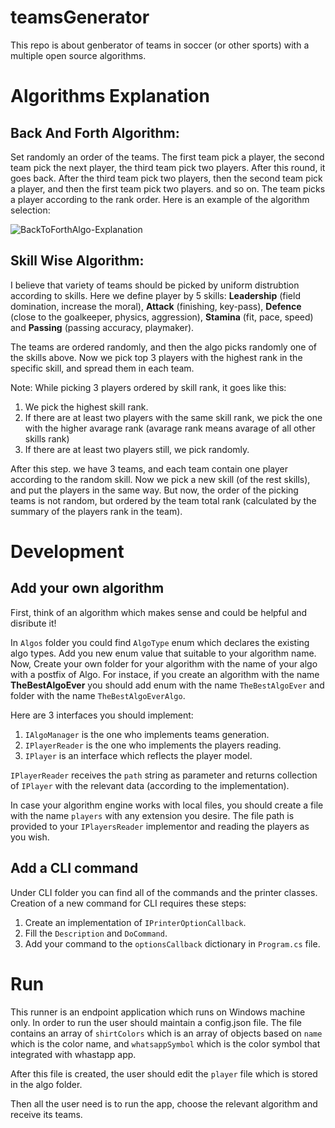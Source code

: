 # teamsGenerator
This repo is about genberator of teams in soccer (or other sports) with a multiple open source algorithms.


# Algorithms Explanation

## Back And Forth Algorithm:
Set randomly an order of the teams. The first team pick a player, the second team pick the next player, the third team pick two players.
After this round, it goes back. After the third team pick two players, then the second team pick a player, and then the first team pick two players. and so on.
The team picks a player according to the rank order.
Here is an example of the algorithm selection:

![BackToForthAlgo-Explanation](https://user-images.githubusercontent.com/32292032/227537484-b3272fe0-9454-491f-8dba-d8332f3b43c8.png)


## Skill Wise Algorithm:
I believe that variety of teams should be picked by uniform distrubtion according to skills.
Here we define player by 5 skills: **Leadership** (field domination, increase the moral), **Attack** (finishing, key-pass), **Defence** (close to the goalkeeper, physics, aggression), **Stamina** (fit, pace, speed) and **Passing** (passing accuracy, playmaker).

The teams are ordered randomly, and then the algo picks randomly one of the skills above.
Now we pick top 3 players with the highest rank in the specific skill, and spread them in each team.

Note:
While picking 3 players ordered by skill rank, it goes like this:
1. We pick the highest skill rank.
2. If there are at least two players with the same skill rank, we pick the one with the higher avarage rank (avarage rank means avarage of all other skills rank)
3. If there are at least two players still, we pick randomly.

After this step. we have 3 teams, and each team contain one player according to the random skill.
Now we pick a new skill (of the rest skills), and put the players in the same way.
But now, the order of the picking teams is not random, but ordered by the team total rank (calculated by the summary of the players rank in the team).

# Development 

## Add your own algorithm
First, think of an algorithm which makes sense and could be helpful and disribute it!

In `Algos` folder you could find `AlgoType` enum which declares the existing algo types. Add you new enum value that suitable to your algorithm name.
Now, Create your own folder for your algorithm with the name of your algo with a postfix of Algo.
For instace, if you create an algorithm with the name **TheBestAlgoEver** you should add enum with the name `TheBestAlgoEver` and folder with the name `TheBestAlgoEverAlgo`.

Here are 3 interfaces you should implement:

1. `IAlgoManager` is the one who implements teams generation.
2. `IPlayerReader` is the one who implements the players reading. 
3. `IPlayer` is an interface which reflects the player model.

`IPlayerReader` receives the `path` string as parameter and returns collection of `IPlayer` with the relevant data (according to the implementation).

In case your algorithm engine works with local files, you should create a file with the name `players` with any extension you desire. The file path is provided to your `IPlayersReader` implementor and reading the players as you wish.

## Add a CLI command
Under CLI folder you can find all of the commands and the printer classes.
Creation of a new command for CLI requires these steps:

1. Create an implementation of `IPrinterOptionCallback`.
2. Fill the `Description` and `DoCommand`.
3. Add your command to the `optionsCallback` dictionary in `Program.cs` file. 


# Run
This runner is an endpoint application which runs on Windows machine only. 
In order to run the user should maintain a config.json file.
The file contains an array of `shirtColors` which is an array of objects based on `name` which is the color name, and `whatsappSymbol` which is the color symbol that integrated with whastapp app.

After this file is created, the user should edit the `player` file which is stored in the algo folder.

Then all the user need is to run the app, choose the relevant algorithm and receive its teams.
